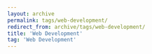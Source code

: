 ```yaml
---
layout: archive
permalink: tags/web-development/
redirect_from: archive/tags/web-development/
title: 'Web Development'
tag: 'Web Development'
---
```


